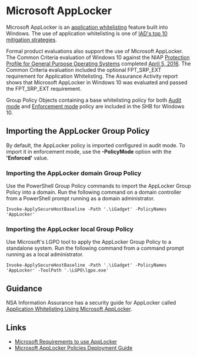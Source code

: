 # Microsoft AppLocker

Microsoft AppLocker is an [application whitelisting](https://www.iad.gov/iad/library/ia-guidance/security-tips/application-whitelisting.cfm) feature built into Windows. The use of application whitelisting is one of [IAD's top 10 mitigation strategies](https://www.iad.gov/iad/library/ia-guidance/iads-top-10-information-assurance-mitigation-strategies.cfm).

Formal product evaluations also support the use of Microsoft AppLocker. The Common Criteria evaluation of Windows 10 against the NIAP [Protection Profile for General Purpose Operating Systems](https://www.niap-ccevs.org/Profile/Info.cfm?id=400) completed [April 5, 2016](https://www.niap-ccevs.org/Product/CompliantCC.cfm?CCID=2016.1052). The Common Criteria evaluation included the optional FPT_SRP_EXT requirement for Application Whitelisting. The Assurance Activity report shows that Microsoft AppLocker in Windows 10 was evaluated and passed the FPT_SRP_EXT requirement.

Group Policy Objects containing a base whitelisting policy for both [Audit mode](./Group%20Policy%20Objects/Computer/Audit) and [Enforcement mode](./Group%20Policy%20Objects/Computer/Enforced) policy are included in the SHB for Windows 10.

## Importing the AppLocker Group Policy
By default, the AppLocker policy is imported configured in audit mode. To import it in enforcement mode, use the **-PolicyMode** option with the **'Enforced'** value.

### Importing the AppLocker domain Group Policy
Use the PowerShell Group Policy commands to import the AppLocker Group Policy into a domain. Run the following command on a domain controller from a PowerShell prompt running as a domain administrator. 

```
Invoke-ApplySecureHostBaseline -Path '.\iGadget' -PolicyNames 'AppLocker'
```

### Importing the AppLocker local Group Policy
Use Microsoft's LGPO tool to apply the AppLocker Group Policy to a standalone system. Run the following command from a command prompt running as a local administrator.

```
Invoke-ApplySecureHostBaseline -Path '.\iGadget' -PolicyNames 'AppLocker' -ToolPath '.\LGPO\lgpo.exe'
```

## Guidance
NSA Information Assurance has a security guide for AppLocker called [Application Whitelisting Using Microsoft AppLocker](https://www.iad.gov/iad/library/ia-guidance/tech-briefs/application-whitelisting-using-microsoft-applocker.cfm).

## Links

* [Microsoft Requirements to use AppLocker](https://docs.microsoft.com/en-us/windows/device-security/applocker/requirements-to-use-applocker)
* [Microsoft AppLocker Policies Deployment Guide](https://docs.microsoft.com/en-us/windows/device-security/applocker/applocker-policies-deployment-guide)

